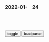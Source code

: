 ### 2022-01-　24

```note
```

<table id="tbc" style="white-space:pre-wrap">
</table>
<button onclick="toggleb()">toggle</button>
<button onclick="loadparse()">loadparse</button>
<br>
<!-- 🌸<br>🍅-　-🍑<hr>🍀 -->
<pre>
<textarea rows="30" cols="100" style="display: none" id="tar">

<font size="2"><b>
虽然还有点缺陷，但可以说踏出了超级英雄的第一步了,科学,科普,好看视频</b></font><br>
https://haokan.baidu.com/v?vid=4002669464744011679&sfrom=baidu-feed

<font size="1" style="color:#DCDCDC"><b>2022/1/24 下午10:28:39</b></font><br>

<font size="2"><b>
黑客：老板给员工开会，外面大妈擦玻璃嘎吱响，笑裂开了,影视,犯罪片,好看视频</b></font><br>
https://haokan.baidu.com/v?vid=14800864925683003337&sfrom=baidu-feed

他们在监视你，尼欧。

我知道你来的目的，还有你在做什么。我知道你辗转难眠，每天晚上都独自一个人，坐在电脑前工作。

你在找他，我也曾找过同一个人。当他找到我，他说我不是在找他，而是寻找一个答案。
有个问题驱使着我们，这问题把你带来这里，你我都知道这个问题。

世上一定有答案，它在寻找你。
只要你愿意，它就会找到你。

安德森先生，你很叛逆，你自以为很特别，可以不遵守公司的规定。很显然，你错了。

这是世界顶尖的软体公司，每个员工都是小螺丝钉。只要一个员工出错，公司就会出毛病。

<font size="1" style="color:#DCDCDC"><b>2022/1/24 下午9:15:07</b></font><br>

<font size="2"><b>
邬思道对田文镜狂笑所为何事？临走说的两句话有什么隐情？</b></font><br>
https://baijiahao.baidu.com/s?id=1598609204905344449&wfr=spider&for=pc

可疑之利不可收，得之易时失之易

<font size="1" style="color:#DCDCDC"><b>2022/1/24 下午8:56:25</b></font><br>

<font size="2"><b>
熊孩子拔掉奶奶氧气管，只为给自己手机充电，奶奶当场咽气！,搞笑,恶搞整蛊,好看视频</b></font><br>
https://haokan.baidu.com/v?vid=3966772953403697762&sfrom=baidu-feed

<font size="1" style="color:#DCDCDC"><b>2022/1/24 下午8:37:30</b></font><br>

<font size="2"><b>
刚睡醒的海豹幼崽，看到旁边有人惊慌大叫：你离我远点,搞笑,萌宠,好看视频</b></font><br>
https://haokan.baidu.com/v?vid=4653564376392113811&sfrom=baidu-feed

<font size="1" style="color:#DCDCDC"><b>2022/1/24 下午5:53:17</b></font><br>

<font size="2"><b>
小海豹：哎呀 我被找到了_哔哩哔哩_bilibili</b></font><br>
https://www.bilibili.com/video/BV1bW411W7HB?from=search&seid=17482101779421957611&spm_id_from=333.337.0.0

<font size="1" style="color:#DCDCDC"><b>2022/1/24 下午5:56:49</b></font><br>

<font size="2"><b>
小海豹“让我看看这是啥”_哔哩哔哩_bilibili</b></font><br>
https://www.bilibili.com/video/BV1xJ411C74X?from=search&seid=17482101779421957611&spm_id_from=333.337.0.0

<font size="1" style="color:#DCDCDC"><b>2022/1/24 下午5:54:15</b></font><br>

<font size="2"><b>
墨子不肯辅佐越国，裂土封王也不行，从墨家组织结构的特殊性讲起</b></font><br>
https://mbd.baidu.com/newspage/data/landingsuper?context=%7B%22nid%22%3A%22news_9721403963349121640%22%7D&n_type=-1&p_from=-1

一名墨者，就算走到天涯海角，个人行为都要受到组织的监管。

墨家纲领原则高于gj法度，
你就算当了官，也得归组织管，让你怎样就得怎样。

一旦加入墨家，财产全部归组织所有，就算g君发给你的俸禄，也不例外。

最后，墨家拥有相当强大的武装力量，这从很多典故中就可以看出来。

例如“止楚攻宋”、“阻齐伐鲁”等，墨子经常插手国际事务，以及诸侯g内z，连齐楚之类的大g，也不得不给他面子。

“越王不听吾言，不用吾道，而受其国，是以义翟也，义翟何必越，虽终锅亦可。”

今天要是接受了越国的封地，那就是拿墨家的原则做交易。

真要是出卖原则，又何必去越国呢？中原哪个诸侯国不行？

<font size="1" style="color:#DCDCDC"><b>2022/1/24 下午5:15:21</b></font><br>

<font size="2"><b>
胡适最后一天：正在参加酒会突然往后倒去，如他所愿死的非常舒适</b></font><br>
https://mbd.baidu.com/newspage/data/landingsuper?context=%7B%22nid%22%3A%22news_9321489031329432420%22%7D&n_type=-1&p_from=-1

希望如果有一天他躺在病床上，希望自己自杀不会受到阻拦。

<font size="1" style="color:#DCDCDC"><b>2022/1/24 下午4:55:37</b></font><br>

<font size="2"><b>
华盛顿大学推出“包容性语言指南”，“man”被列入歧视词汇……</b></font><br>
https://mbd.baidu.com/newspage/data/landingsuper?context=%7B%22nid%22%3A%22news_8870435048949658203%22%7D&n_type=-1&p_from=-1

<font size="1" style="color:#DCDCDC"><b>2022/1/24 下午4:51:28</b></font><br>

<font size="2"><b>
黑洞：真正黑老大浮出水面，胖子横竖都是死，只是死前还被人耍,影视,犯罪片,好看视频</b></font><br>
https://haokan.baidu.com/v?vid=10805760318051815147&sfrom=baidu-feed

我们不缺钱。

你们放手，我活不了了。

只要你说了，我们就让你睡觉。

<font size="1" style="color:#DCDCDC"><b>2022/1/24 下午4:43:30</b></font><br>

<font size="2"><b>
一九四二：范伟不愧是影帝，大牌云集都盖不过他出场的几分钟,影视,战争片,好看视频</b></font><br>
https://haokan.baidu.com/v?vid=5146338748423277612&sfrom=baidu-feed

jg贫弱，只有甩包袱，才能顾住大局。

长g咱这仗是打赢了还是打输了？
　当然打赢了。
打赢了那怎么往后跑啊？
　我们这是迂回作战。

yinbingjz
要多拍一些这样的好电影，导演了不起，投资人也了不起，

<font size="1" style="color:#DCDCDC"><b>2022/1/24 下午4:28:17</b></font><br>

<font size="2"><b>
hi，陌生人，你可以送我一句鼓励的话吗？ - 知乎</b></font><br>
https://www.zhihu.com/question/412405404

如果你请求上帝来帮你，

如果上帝没有帮你的话，

证明上帝相信你的能力。

一起努力做到最好！

加油，奥利给！

<font size="1" style="color:#DCDCDC"><b>2022/1/24 下午4:26:28</b></font><br>

<font size="2"><b>
三国志：名将魏延之死的另类解读，跟刘备、刘禅混的时间太长了？</b></font><br>
https://mbd.baidu.com/newspage/data/landingsuper?context=%7B%22nid%22%3A%22news_10288489386182575267%22%7D&n_type=-1&p_from=-1

蜀h丞相诸葛亮病故于五丈原。
随后，蜀h军队系统中，马上就爆发了一次激烈的冲突。冲突的双方是（丞相府）参军长史杨仪和元老大将魏延。

结果是，杨仪在蒋琬、董允等人的配合下，先污蔑魏延谋反，然后将其斩杀，《三国志·魏延传》中记载：

“延、仪各相表叛逆，一日之中，羽檄交至。后主以问侍中董允、留府长史蒋琬，琬、允咸保仪疑延。”……仪遣马岱追斩之，致首於仪，仪起自踏之，曰：“庸奴！复能作恶不？”遂夷延三族。

毫无疑问，魏延之死是诸葛亮的接班人们有预谋的一次集体行为，或许，还有诸葛亮临终前的助攻和默许。

三：诸葛亮也需要跟老资格的魏延平等合作
刘备死的时候，蜀汉军中在资历方面胜过魏延的，就剩下赵云、陈到了。

魏延成为蜀汉北伐军队中的首席大佬。

诸葛亮官职超过魏延，但他的资历其实都不如魏延，尊重老干部是必须的。

并且，诸葛亮要北伐，也离不开在汉中镇守多年的魏延的配合。

因此，诸葛亮和魏延的相处方式，是拉拢式的合作。

当时，诸葛亮主政，魏延的官职一升再升，就是诸葛亮安抚魏延的一种方式。

至赵云死后的第二年，魏延的官职已经是“前军师、征西大将军，假节，进封南郑侯”，当仁不让的军中第一人。

《亮剑》中的李云龙，就喜欢用资历压人。

四：诸葛亮的接班人们无法跟魏延共存
诸葛亮是刘备临终前指定的托孤之臣，而且，诸葛亮也是刘备驻军新野期间进入本阵营的，资历和魏延也差不离，魏延听从他的指挥无可厚非。

可诸葛亮为自己死后安排的接班人们，就无法跟魏延共存了。

以资历算，魏延是第一级别，诸葛亮是第二级别，那杨仪、蒋琬、董允等就是第三级别了。

至于姜维，只能归于第四级别，

<font size="1" style="color:#DCDCDC"><b>2022/1/24 下午4:07:29</b></font><br>

<font size="2"><b>
网红胖猴仔吃到600斤 自带呼吸机卖命做吃播，背后究竟是谁在逼他,美食,美食节目,好看视频</b></font><br>
https://haokan.baidu.com/v?vid=6195573457575326989&sfrom=baidu-feed

<font size="1" style="color:#DCDCDC"><b>2022/1/24 下午3:44:17</b></font><br>

<font size="2"><b>
三观不正的年代，zg女性有多惨？就像牲口被买卖《变脸王》,影视,历史片,好看视频</b></font><br>
https://haokan.baidu.com/v?vid=13059964082745324571&sfrom=baidu-feed

<font size="1" style="color:#DCDCDC"><b>2022/1/24 下午3:58:08</b></font><br>

<font size="2"><b>
69年前，有人预言“埃隆”是火星领袖，马斯克：这就是命</b></font><br>
https://mbd.baidu.com/newspage/data/landingsuper?context=%7B%22nid%22%3A%22news_9684628881364844501%22%7D&n_type=-1&p_from=-1

命运让他无所逃避，

<font size="1" style="color:#DCDCDC"><b>2022/1/24 下午3:42:26</b></font><br>

<font size="2"><b>
如果你还没看g王排名，就先看看全剧最高能时刻，不入坑算我输,动漫,g产动漫,好看视频</b></font><br>
https://haokan.baidu.com/v?vid=16701441960355714262&sfrom=baidu-feed

<font size="1" style="color:#DCDCDC"><b>2022/1/24 下午3:32:48</b></font><br>

<font size="2"><b>
三国：曹丕知道自己不长久，直呼：你掌兵后谁敢治你，司马懿无语,影视,历史片,好看视频</b></font><br>
https://haokan.baidu.com/v?vid=14171884258734556127&sfrom=baidu-feed

<font size="1" style="color:#DCDCDC"><b>2022/1/25 上午11:03:55</b></font><br>

<font size="2"><b>
北宋名将狄青战功赫赫，却被活活吓死？</b></font><br>
https://baijiahao.baidu.com/s?id=1722164083286982307&wfr=spider&for=pc

这帮人当街地破口大骂“迎一赤老，屡日不至”，赤老在宋代是对军人的一个蔑称是脏话。那么有多脏呢？反正要多脏有多脏很难听。

狄青广西征讨侬智高胜了，战后是论功行赏。狄青往后缩，把所有功劳都让给下属，还希望能够提携后辈。还有，当时打到最后，狄青等人只找到了一具穿龙袍的无名尸体，部下众人都认为这是侬智高，准备以此向朝廷邀功。可狄青却说，我宁可说侬智高失踪，也不敢欺骗朝廷来贪求战功。

文彦博用一句话怼回去了。“太祖岂非周世宗忠臣，但得军情，所以有陈桥之变”，别人的例子都不说明问题，就看你祖爷爷，我们的太祖爷难道不是后周的忠臣吗？他对后周也是非常之忠诚的，只不过是因为得到了群众士兵的拥护，这才有了陈桥兵变黄袍加身。

“无他，朝廷疑尔”，没有什么，只是朝廷上怀疑你，这就是你最大的错。

半年之后，狄青死了。史书上说他是“疽发于髭”，就是脸上长胡子的地方髭须，长了一毒疮，现在说青春痘痤疮。

<font size="1" style="color:#DCDCDC"><b>2022/1/24 下午3:03:03</b></font><br>

<font size="2"><b>
狄青身为宋朝的一代名将，竟然是被吓死的_宋仁宗</b></font><br>
https://www.sohu.com/a/292210648_557768

朝廷还不放心，“每月两遣中使抚问”，名为抚问，实则监视居住，无论他在哪里，总有一双冷漠的眼睛如影相随。

他曾经找过文彦博，向宰相坦承自己的忠心，表白自己的心迹，并追问朝廷为什么要这样对待自己。文彦博冷冷地回答说，“无他，朝廷疑尔”，一语道破天机。

<font size="1" style="color:#DCDCDC"><b>2022/1/24 下午2:59:56</b></font><br>

<font size="2"><b>
男主喜欢人偶的事情终究还是瞒不住了，甚至还被班花亲眼看到,动漫,日本动漫,好看视频</b></font><br>
https://haokan.baidu.com/v?vid=8525150536530869678&sfrom=baidu-feed

远方飞燕子0b0
诸葛亮从来不问刘备，为什么我们的箭那么少？  关羽从来不问刘备，为什么我们的士兵那么少？  张飞从来不问刘备，兵临城下我该怎么办？   于是—— 有了草船借箭、 有了过五关斩六将、 有了当阳桥吓退曹兵…… 赵子龙接到进攻军令时手上只有20个兵，收获成果时已攻下了十座城池、多了2万兵、增了三千匹马。 军令只是写着：攻下城池！ 如若万事俱备，你的价值何在？ ——献给默默做事 、不找借口的人. ---------------------------- 来自于鼬神在歌曲的酷狗评论

<font size="1" style="color:#DCDCDC"><b>2022/1/24 下午2:53:30</b></font><br>

<font size="2"><b>
如何破除「诸葛亮从来不问刘备，为什么我们的箭那么少」的鸡汤？ - 知乎</b></font><br>
https://www.zhihu.com/question/356425002

夏晓东

刘备从来不会对诸葛亮说，你的隆中对计划太过于冒险，要符合现实条件。年轻人要多多锻炼，不要想那些七七八八的。

刘备从来不会对关羽说，虽然你是我们公司经验丰富的老员工，但你毕竟有过离职记录，所以荆州分公司就交给我的小舅子糜芳吧。

刘备从来不会对赵云说，你个保安怎么当的？就几个活人你都保不下来？你看看我儿子，都被你闷傻了！你骑马就不能慢慢来嘛！

刘备从来不会对张飞说，你居然徐州丢了？你怎么搞的？要不是看你跟了我几年我早把你弄了。你等下到财务那去结工资吧！

刘备从来不会在酒会上，说自己当年斩颜良诛文丑的威风，说自己长坂坡独挡曹操追兵的霸气，说自己在东吴上舌战群儒的能力，说自己在曹操十万大军中七进七出，说自己是靠一双手一步一步光着脚才走到今天这个地步的。

但是老板会说。

晨星

董卓从来不问吕布，每天加班那么晚辛苦吗？

袁绍从来不问许攸，工资只拿这点钱够花吗？

刘璋从来不问张松，你在我这儿上班开心吗？

于是——

有了凤仪亭！

有了火烧乌巢！！

有了刘备入川三分天下！
<font size="1" style="color:#DCDCDC"><b>2022/1/24 下午2:53:45</b></font><br>

<font size="2"><b>
拜登爆粗骂记者，美媒：被“骂娘”的记者是“白宫碰瓷专业户”</b></font><br>
https://mbd.baidu.com/newspage/data/landingsuper?context=%7B%22nid%22%3A%22news_9485764164542559972%22%7D&n_type=-1&p_from=-1

<font size="1" style="color:#DCDCDC"><b>2022/1/26 上午10:09:21</b></font><br>

<font size="2"><b>
寒战：记者什么问题都问出口，刘德华怒怼：问我之前先看看法律！,影视,犯罪片,好看视频</b></font><br>
https://haokan.baidu.com/v?vid=11534435558323276970&sfrom=baidu-feed

我非常明白现在新闻已经进步到什么都可以问，可是问之前你们能不能先了解一下香g的法制和法治精神。因为这个是我们香g可以成为国际金融中心，和亚洲最安全城市的一个核心价值。

假设如果不大胆一点，什么时候大胆？

<font size="1" style="color:#DCDCDC"><b>2022/1/25 上午11:17:57</b></font><br>

<font size="2"><b>
g和：称帝失败后袁世凯接受记者采访，说的话应该是真诚的！,影视,历史片,好看视频</b></font><br>
https://haokan.baidu.com/v?vid=9360544120443210850&sfrom=baidu-feed

我们当记者的有句行话，见g大半级。

其实，敢在g和g当皇帝，那才真叫好大胆子。

我也渴望m主，可m主是个过程，总得先集中q力，把gj先搞好。

然后就吾皇万岁万岁万万岁了。

你还年轻，你不懂啊。不是只有他，才真想救g。

三十年前，我像他一样，也在寻找救g的药方。

战乱，饥饿，愚昧，受洋人欺负。
（大夫一脸懵逼）
这个gj积重难返，经不起折腾，也急不得。所以我需要的不是激进主义，而是保守主义z策。

那总不能保守到再出个真龙天子吧？

既要g和gz度，又要gj稳定。大总统没有能力做到两全其美。

我可以控z这个gj，也许没有控z好，但我足可以造福rm。我希望你们记者让公z了解，他们的总统有能力，带领他们度过难关。

我要是输了，那谁都赢不了。

<font size="1" style="color:#DCDCDC"><b>2022/1/24 下午2:33:32</b></font><br>

<font size="2"><b>
未来的引力波飞船，飞100光年只用1年，能操纵宇宙时空,科学,太空探索,好看视频</b></font><br>
https://haokan.baidu.com/v?vid=12891734300849206192&sfrom=baidu-feed

阿库别瑞引擎，曲速引擎

卡尔萨根：如果人类一直想现在这样执迷仇恨，自相残杀，目光短浅，以为自己是宇宙中心，那未来注定会自我毁灭。

那些恒星之间的遥远距离，其实都是上天有意为之，它让不同物种和天体彼此隔离。只有那些有了足够自我认知和判断力的物种，才能解除这种隔离，安全穿梭于恒星之间。

<font size="1" style="color:#DCDCDC"><b>2022/1/24 下午2:19:47</b></font><br>

<font size="2"><b>
小女孩想吃雪糕要用手指头换，父母无下限的纵容，把命都搭了进去,社会,奇闻轶事,好看视频</b></font><br>
https://haokan.baidu.com/v?vid=12097771655188404216&sfrom=baidu-feed

就像sh上有很多不合理的事情，比如特q割韭菜，内卷资源分割。

可能某一天，一个冰淇淋换一个脑袋，都是可能的。

<font size="1" style="color:#DCDCDC"><b>2022/1/24 下午2:07:38</b></font><br>

<font size="2"><b>
不可思议的科学现象，水滴能像钢珠一样走迷宫，什么原理？,科学,科普,好看视频</b></font><br>
https://haokan.baidu.com/v?vid=3128200485940822210&sfrom=baidu-feed

超疏水材料

<font size="1" style="color:#DCDCDC"><b>2022/1/24 下午2:00:26</b></font><br>

<font size="2"><b>
雍正王朝：四爷无意碰倒端来的奶茶，顿时突感不妙：要出事,影视,历史片,好看视频</b></font><br>
https://haokan.baidu.com/v?vid=16009191464945120535&sfrom=baidu-feed

不想砍头的就跟着我走，把那些闹事的生员给我抓起来。

揣着梦想奔生活
所以你可以去看小说。。最后李卫搬了一个孔子他爹的排位出来。。

<font size="1" style="color:#DCDCDC"><b>2022/1/24 上午10:29:52</b></font><br>

<font size="2"><b>
“菲涅尔透镜”是什么？将光聚焦在硬币上，破坏力太可怕了,科学,科普,好看视频</b></font><br>
https://haokan.baidu.com/v?vid=8751242277914335410&sfrom=baidu-feed

物理，光学，菲涅尔透镜

<font size="1" style="color:#DCDCDC"><b>2022/1/24 上午10:17:53</b></font><br>

<font size="2"><b>
《时代》看不下去，发了这样一张悲情封面！</b></font><br>
https://mbd.baidu.com/newspage/data/landingsuper?context=%7B%22nid%22%3A%22news_9092890066880753577%22%7D&n_type=-1&p_from=-1

第一，gj不幸《时代》幸，封面越做越有品。

第二，我们不是看笑话，我们更要有警醒。

<font size="1" style="color:#DCDCDC"><b>2022/1/24 上午10:15:13</b></font><br>

<font size="2"><b>
聊什么推什么，手机被“监控”了？怎么破</b></font><br>
https://mbd.baidu.com/newspage/data/landingsuper?context=%7B%22nid%22%3A%22news_10356774122136188454%22%7D&n_type=-1&p_from=-1

<font size="1" style="color:#DCDCDC"><b>2022/1/24 上午10:12:08</b></font><br>

<font size="2"><b>
1993年诗人顾城杀妻自尽，留下5岁幼子：圣母终也救不了偏执狂</b></font><br>
https://mbd.baidu.com/newspage/data/landingsuper?context=%7B%22nid%22%3A%22news_9828102740529704733%22%7D&n_type=-1&p_from=-1

“巨婴”顾城意识到，妻子谢烨走后，自己将失去所有。他想尽一切办法想留住她，最终却是徒劳的。偏执的顾城产生了一个可怕的想法：只有“死人”，才永远不会离去。

顾城与谢烨，曾经是相约白头的夫妻，如今一个躺在血泊之中，一个吊在树上，何其悲壮。

<font size="1" style="color:#DCDCDC"><b>2022/1/24 上午10:09:26</b></font><br>

<font size="2"><b>
唏嘘！69岁老太杠杆炒股，爆仓后倒欠券商1000多万！z信建投回应</b></font><br>
https://baijiahao.baidu.com/s?id=1722791780362805349&wfr=spider&for=pc

<font size="1" style="color:#DCDCDC"><b>2022/1/24 上午10:20:47</b></font><br>

</textarea>
</pre>
<!-- 🍀<br>🍑-　-🍅<hr>🌸 -->

```tip
```

<script src="https://cdn.jsdelivr.net/npm/jquery@3.5.1/dist/jquery.min.js"></script>

<link rel="stylesheet" href="https://cdn.jsdelivr.net/gh/fancyapps/fancybox@3.5.7/dist/jquery.fancybox.min.css" />
<script src="https://cdn.jsdelivr.net/gh/fancyapps/fancybox@3.5.7/dist/jquery.fancybox.min.js"></script>

<script type="text/javascript">

var __urlRegex = /(\b(https?|ftp|file):\/\/[-A-Z0-9+&@#\/%?=~_|!:,.;]*[-A-Z0-9+&@#\/%=~_|])/ig;
var __imgRegex = /\.(?:jpe?g|gif|png|webp)$/i;

loadparse();

function parseURL($string){

    var exp = __urlRegex;
    return $string.replace(exp,function(match){
            __imgRegex.lastIndex=0;
            if(__imgRegex.test(match)){
                return '<a data-fancybox="gallery" href="' + match.replace("/p=700", "")
                 + '"><img src="' + match.replace("/p=700", "/p=160x200")+'" width="64"></a>';
            }
            else{
                return '<a href="' + match + '" target="_blank">' + match + '</a>';
            }
        }
    );
}

function loadparse() {
  tbc.innerHTML = parseURL(tar.value);
}

function toggleb() {
  var x = document.getElementById("tar");
  if (x.style.display === "none") {
    x.style.display = "";
  } else {
    x.style.display = "none";
  }
}

</script>
